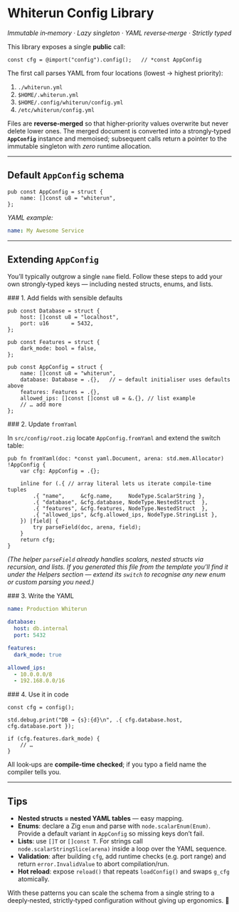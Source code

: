 # Whiterun Config Library

_Immutable in‑memory · Lazy singleton · YAML reverse‑merge · Strictly typed_

This library exposes a single **public** call:

```zig
const cfg = @import("config").config();   // *const AppConfig
```

The first call parses YAML from four locations (lowest → highest priority):

1. `./whiterun.yml`
2. `$HOME/.whiterun.yml`
3. `$HOME/.config/whiterun/config.yml`
4. `/etc/whiterun/config.yml`

Files are **reverse‑merged** so that higher‑priority values overwrite but never delete lower ones. The merged document is converted into a strongly‑typed **`AppConfig`** instance and memoised; subsequent calls return a pointer to the immutable singleton with _zero_ runtime allocation.

---

## Default `AppConfig` schema

```zig
pub const AppConfig = struct {
    name: []const u8 = "whiterun",
};
```

_YAML example:_

```yaml
name: My Awesome Service
```

---

## Extending `AppConfig`

You’ll typically outgrow a single `name` field. Follow these steps to add your own strongly‑typed keys — including nested structs, enums, and lists.

### 1. Add fields with sensible defaults

```zig
pub const Database = struct {
    host: []const u8 = "localhost",
    port: u16       = 5432,
};

pub const Features = struct {
    dark_mode: bool = false,
};

pub const AppConfig = struct {
    name: []const u8 = "whiterun",
    database: Database = .{},   // ← default initialiser uses defaults above
    features: Features = .{},
    allowed_ips: []const []const u8 = &.{}, // list example
    // … add more
};
```

### 2. Update `fromYaml`

In `src/config/root.zig` locate `AppConfig.fromYaml` and extend the switch table:

```zig
pub fn fromYaml(doc: *const yaml.Document, arena: std.mem.Allocator) !AppConfig {
    var cfg: AppConfig = .{};

    inline for (.{ // array literal lets us iterate compile‑time tuples
        .{ "name",     &cfg.name,     NodeType.ScalarString },
        .{ "database", &cfg.database, NodeType.NestedStruct  },
        .{ "features", &cfg.features, NodeType.NestedStruct  },
        .{ "allowed_ips", &cfg.allowed_ips, NodeType.StringList },
    }) |field| {
        try parseField(doc, arena, field);
    }
    return cfg;
}
```

_(The helper `parseField` already handles scalars, nested structs via recursion, and lists. If you generated this file from the template you’ll find it under the Helpers section — extend its `switch` to recognise any new enum or custom parsing you need.)_

### 3. Write the YAML

```yaml
name: Production Whiterun

database:
  host: db.internal
  port: 5432

features:
  dark_mode: true

allowed_ips:
  - 10.0.0.0/8
  - 192.168.0.0/16
```

### 4. Use it in code

```zig
const cfg = config();

std.debug.print("DB → {s}:{d}\n", .{ cfg.database.host, cfg.database.port });

if (cfg.features.dark_mode) {
    // …
}
```

All look‑ups are **compile‑time checked**; if you typo a field name the compiler tells you.

---

## Tips

- **Nested structs = nested YAML tables** — easy mapping.
- **Enums**: declare a Zig `enum` and parse with `node.scalarEnum(Enum)`. Provide a default variant in `AppConfig` so missing keys don’t fail.
- **Lists**: use `[]T` or `[]const T`. For strings call `node.scalarStringSlice(arena)` inside a loop over the YAML sequence.
- **Validation**: after building `cfg`, add runtime checks (e.g. port range) and return `error.InvalidValue` to abort compilation/run.
- **Hot reload**: expose `reload()` that repeats `loadConfig()` and swaps `g_cfg` atomically.

With these patterns you can scale the schema from a single string to a deeply‑nested, strictly‑typed configuration without giving up ergonomics. 🎉
